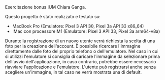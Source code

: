 Esercitazione bonus IUM Chiara Ganga.

Questo progetto è stato realizzato e testato su:
- MacBook Pro (Emulatore: Pixel 3 API 30, Pixel 3a API 33 x86_64)
- IMac con processore M1 (Emulatore: Pixel 3 API 33, Pixel 3a arm64-v8a)

Durante la registrazione di un nuovo utente verrà richiesta la scelta di una foto per la creazione dell'account.
È possibile ricercare l'immagine direttamente dalle foto del proprio telefono o dell'emulatore. 
Nel caso in cui si utilizzi l'emulatore si consiglia di caricare l'immagine da selezionare prima dell'avvio dell'applicazione, in caso contrario, potrebbe essere necessario riavviare l'applicazione e l'emulatore.
L'utente può registrarsi anche senza scegliere un'immagine, in tal caso ne verrà mostrata una di default.
